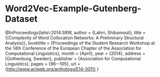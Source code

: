 # Word2Vec-Example-Gutenberg-Dataset
@InProceedings{lahiri:2014:SRW,
  author    = {Lahiri, Shibamouli},
  title     = {{Complexity of Word Collocation Networks: A Preliminary Structural Analysis}},
  booktitle = {Proceedings of the Student Research Workshop at the 14th Conference of the European Chapter of the Association for Computational Linguistics},
  month     = {April},
  year      = {2014},
  address   = {Gothenburg, Sweden},
  publisher = {Association for Computational Linguistics},
  pages     = {96--105},
  url       = {http://www.aclweb.org/anthology/E14-3011}
}

